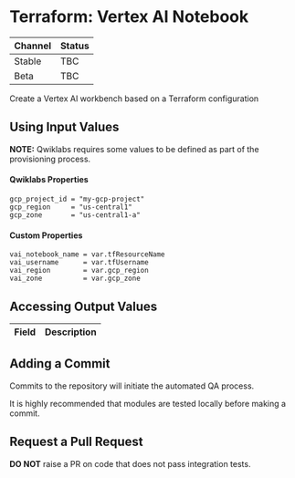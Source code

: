 # Terraform: Vertex AI Notebook 

| Channel | Status |
|---------|--------|
| Stable  | TBC    | 
| Beta    | TBC    | 

Create a Vertex AI workbench based on a Terraform configuration

## Using Input Values 

__NOTE:__ Qwiklabs requires some values to be defined as part of the provisioning process. 

#### Qwiklabs Properties
```
gcp_project_id = "my-gcp-project"
gcp_region     = "us-central1"
gcp_zone       = "us-central1-a"
```

#### Custom Properties

```
vai_notebook_name = var.tfResourceName
vai_username      = var.tfUsername
vai_region        = var.gcp_region
vai_zone          = var.gcp_zone
```

## Accessing Output Values 

| Field | Description |
|-------|-------------|

## Adding a Commit 

Commits to the repository will initiate the automated QA process.

It is highly recommended that modules are tested locally before making a commit.

## Request a Pull Request

__DO NOT__ raise a PR on code that does not pass integration tests.
